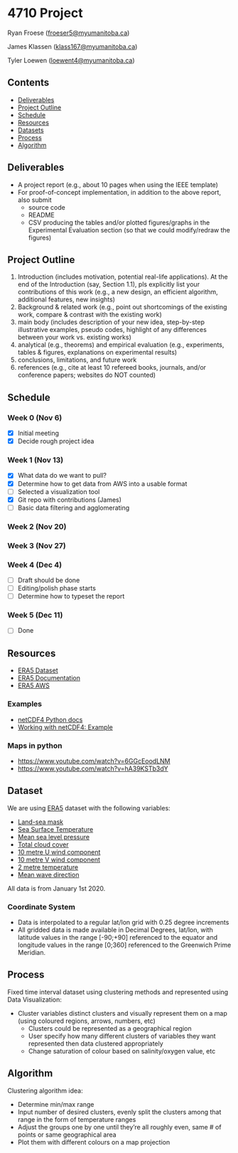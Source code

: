 # 4710 Project

Ryan Froese ([froeser5@myumanitoba.ca](mailto:froeser5@myumanitoba.ca))

James Klassen ([klass167@myumanitoba.ca](mailto:klass167@myumanitoba.ca))

Tyler Loewen ([loewent4@myumanitoba.ca](mailto:loewent4@myumanitoba.ca))

## Contents

- [Deliverables](#Deliverables)
- [Project Outline](#Project-Outline)
- [Schedule](#Schedule)
- [Resources](#Resources)
- [Datasets](#Datasets)
- [Process](#Process)
- [Algorithm](#Algorithm)

## Deliverables

- A project report (e.g., about 10 pages when using the IEEE template)
- For proof-of-concept implementation, in addition to the above report, also submit
  - source code
  - README
  - CSV producing the tables and/or plotted figures/graphs in the Experimental Evaluation section (so that we could modify/redraw the figures)

## Project Outline

1. Introduction (includes motivation, potential real-life applications). At the end of the Introduction (say, Section 1.1), pls explicitly list your contributions of this work (e.g., a new design, an efficient algorithm, additional features, new insights)
2. Background & related work (e.g., point out shortcomings of the existing work, compare & contrast with the existing work)
3. main body (includes description of your new idea, step-by-step illustrative examples, pseudo codes, highlight of any differences between your work vs. existing works)
4. analytical (e.g., theorems) and empirical evaluation (e.g., experiments, tables & figures, explanations on experimental results)
5. conclusions, limitations, and future work
6. references (e.g., cite at least 10 refereed books, journals, and/or conference papers; websites do NOT counted)

## Schedule

### Week 0 (Nov 6)

- [x] Initial meeting
- [x] Decide rough project idea

### Week 1 (Nov 13)

- [x] What data do we want to pull?
- [x] Determine how to get data from AWS into a usable format
- [ ] Selected a visualization tool
- [x] Git repo with contributions (James)
- [ ] Basic data filtering and agglomerating

### Week 2 (Nov 20)

### Week 3 (Nov 27)

### Week 4 (Dec 4)

- [ ] Draft should be done
- [ ] Editing/polish phase starts
- [ ] Determine how to typeset the report

### Week 5 (Dec 11)

- [ ] Done

## Resources

- [ERA5 Dataset](https://cds.climate.copernicus.eu/cdsapp#!/dataset/reanalysis-era5-single-levels?tab=overview)
- [ERA5 Documentation](https://confluence.ecmwf.int/display/CKB/ERA5%3A+data+documentation)
- [ERA5 AWS](https://registry.opendata.aws/ecmwf-era5/)

### Examples

- [netCDF4 Python docs](https://unidata.github.io/netcdf4-python/netCDF4/)
- [Working with netCDF4: Example](https://www.earthinversion.com/utilities/reading-NetCDF4-data-in-python/)

### Maps in python

- https://www.youtube.com/watch?v=6GGcEoodLNM
- https://www.youtube.com/watch?v=hA39KSTb3dY

## Dataset

We are using [ERA5](https://cds.climate.copernicus.eu/cdsapp#!/dataset/reanalysis-era5-single-levels?tab=overview://www.nodc.noaa.gov/OC5/WOD/pr_wod.html) dataset with the following variables:

- [Land-sea mask](https://apps.ecmwf.int/codes/grib/param-db?id=172)
- [Sea Surface Temperature](https://apps.ecmwf.int/codes/grib/param-db?id=34)
- [Mean sea level pressure](https://apps.ecmwf.int/codes/grib/param-db?id=151)
- [Total cloud cover](https://apps.ecmwf.int/codes/grib/param-db?id=164)
- [10 metre U wind component](https://apps.ecmwf.int/codes/grib/param-db?id=165)
- [10 metre V wind component](https://apps.ecmwf.int/codes/grib/param-db?id=166)
- [2 metre temperature](https://apps.ecmwf.int/codes/grib/param-db?id=167)
- [Mean wave direction](https://apps.ecmwf.int/codes/grib/param-db?id=140230)

All data is from January 1st 2020.

### Coordinate System

- Data is interpolated to a regular lat/lon grid with 0.25 degree increments
- All gridded data is made available in Decimal Degrees, lat/lon, with latitude values in the range [-90;+90] referenced to the equator and longitude values in the range [0;360] referenced to the Greenwich Prime Meridian.

## Process

Fixed time interval dataset using clustering methods and represented using Data Visualization:

- Cluster variables distinct clusters and visually represent them on a map (using coloured regions, arrows, numbers, etc)
  - Clusters could be represented as a geographical region
  - User specify how many different clusters of variables they want represented then data clustered appropriately
  - Change saturation of colour based on salinity/oxygen value, etc

## Algorithm

Clustering algorithm idea:

- Determine min/max range
- Input number of desired clusters, evenly split the clusters among that range in the form of temperature ranges
- Adjust the groups one by one until they’re all roughly even, same # of points or same geographical area
- Plot them with different colours on a map projection
